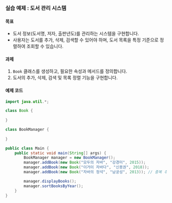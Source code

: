 ### 실습 예제 : 도서 관리 시스템

#### 목표
- 도서 정보(도서명, 저자, 출판년도)를 관리하는 시스템을 구현합니다.
- 사용자는 도서를 추가, 삭제, 검색할 수 있어야 하며, 도서 목록을 특정 기준으로 정렬하여 조회할 수 있습니다.

#### 과제
1. `Book` 클래스를 생성하고, 필요한 속성과 메서드를 정의합니다.
2. 도서의 추가, 삭제, 검색 및 목록 정렬 기능을 구현합니다.

#### 예제 코드

```java
import java.util.*;

class Book {
   
}

class BookManager {
   
}

public class Main {
    public static void main(String[] args) {
        BookManager manager = new BookManager();
        manager.addBook(new Book("모두의 자바", "강경미", 2015));
        manager.addBook(new Book("이거이 자바다", "신용권", 2018));
        manager.addBook(new Book("자바의 정석", "남궁성", 2013)); // 중복 추가 시도

        manager.displayBooks();
        manager.sortBooksByYear();
    }
}
```
